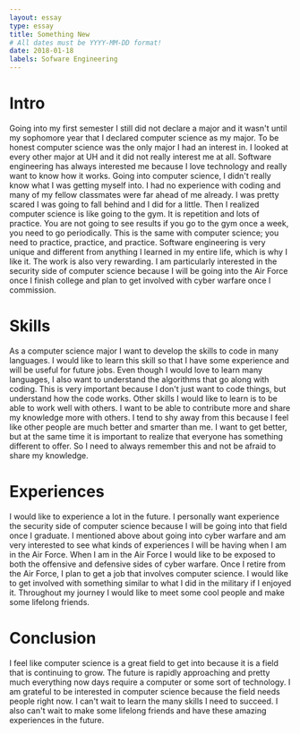 ```yaml
---
layout: essay
type: essay
title: Something New
# All dates must be YYYY-MM-DD format!
date: 2018-01-18
labels: Sofware Engineering 
---
```

# Intro 
Going into my first semester I still did not declare a major and it wasn't until my sophomore year that I declared computer science as my major. To be honest computer science was the only major I had an interest in. I looked at every other major at UH and it did not really interest me at all. Software engineering has always interested me because I love technology and really want to know how it works. Going into computer science, I didn't really know what I was getting myself into. I had no experience with coding and many of my fellow classmates were far ahead of me already. I was pretty scared I was going to fall behind and I did for a little. Then I realized computer science is like going to the gym. It is repetition and lots of practice. You are not going to see results if you go to the gym once a week, you need to go periodically. This is the same with computer science; you need to practice, practice, and practice. Software engineering is very unique and different from anything I learned in my entire life, which is why I like it. The work is also very rewarding. I am particularly interested in the security side of computer science because I will be going into the Air Force once I finish college and plan to get involved with cyber warfare once I commission. 
# Skills
As a computer science major I want to develop the skills to code in many languages. I would like to learn this skill so that I have some 
experience and will be useful for future jobs. Even though I would love to learn many languages, I also want to understand the algorithms that go along with coding. This is very important because I don't just want to code things, but understand how the code works. Other skills I would like to learn is to be able to work well with others. I want to be able to contribute more and share my knowledge more with others. I tend to shy away from this because I feel like other people are much better and smarter than me. I want to get better, but at the same time it is important to realize that everyone has something different to offer. So I need to always remember this and not be afraid to share my knowledge. 
# Experiences
I would like to experience a lot in the future. I personally want experience the security side of computer science because I will be going into that field once I graduate. I mentioned above about going into cyber warfare and am very interested to see what kinds of experiences I will be having when I am in the Air Force. When I am in the Air Force I would like to be exposed to both the offensive and defensive sides of cyber warfare. Once I retire from the Air Force, I plan to get a job that involves computer science. I would like to get involved with something similar to what I did in the military if I enjoyed it. Throughout my journey I would like to meet some cool people and make some lifelong friends. 
# Conclusion 
I feel like computer science is a great field to get into because it is a field that is continuing to grow. The future is rapidly approaching and pretty much everything now days require a computer or some sort of technology. I am grateful to be interested in computer science because the field needs people right now. I can't wait to learn the many skills I need to succeed. I also can't wait to make some lifelong friends and have these amazing experiences in the future. 
